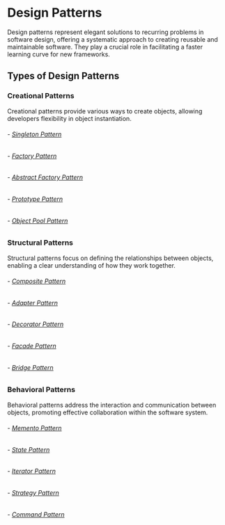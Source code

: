 # Design Patterns

Design patterns represent elegant solutions to recurring problems in software design, offering a systematic approach to creating reusable and maintainable software. They play a crucial role in facilitating a faster learning curve for new frameworks.

## Types of Design Patterns

### Creational Patterns
Creational patterns provide various ways to create objects, allowing developers flexibility in object instantiation.

###### - [Singleton Pattern](src/main/java/com/design/patterns/creational/singleton/README.md)
###### - [Factory Pattern](src/main/java/com/design/patterns/creational/factory/README.md)
###### - [Abstract Factory Pattern](src/main/java/com/design/patterns/creational/abstractFactory/README.md)
###### - [Prototype Pattern](src/main/java/com/design/patterns/creational/prototype/README.md)
###### - [Object Pool Pattern](src/main/java/com/design/patterns/creational/objectPool/README.md)

### Structural Patterns
Structural patterns focus on defining the relationships between objects, enabling a clear understanding of how they work together.
###### - [Composite Pattern](src/main/java/com/design/patterns/structural/composite/README.md)
###### - [Adapter Pattern](src/main/java/com/design/patterns/structural/adapter/README.md)
###### - [Decorator Pattern](src/main/java/com/design/patterns/structural/decorator/README.md)
###### - [Facade Pattern](src/main/java/com/design/patterns/structural/decorator/README.md)
###### - [Bridge Pattern](src/main/java/com/design/patterns/structural/bridge/README.md)

### Behavioral Patterns
Behavioral patterns address the interaction and communication between objects, promoting effective collaboration within the software system.

###### - [Memento Pattern](src/main/java/com/design/patterns/behavioral/memento/README.md)
###### - [State Pattern](src/main/java/com/design/patterns/behavioral/state/README.md)
###### - [Iterator Pattern](src/main/java/com/design/patterns/behavioral/iterator/README.md)
###### - [Strategy Pattern](src/main/java/com/design/patterns/behavioral/strategy/README.md)
###### - [Command Pattern](src/main/java/com/design/patterns/behavioral/command/README.md)

